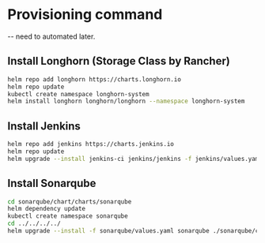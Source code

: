 # Provisioning command
-- need to automated later.

## Install Longhorn (Storage Class by Rancher)
```sh
helm repo add longhorn https://charts.longhorn.io
helm repo update
kubectl create namespace longhorn-system
helm install longhorn longhorn/longhorn --namespace longhorn-system
```

## Install Jenkins

```sh
helm repo add jenkins https://charts.jenkins.io
helm repo update
helm upgrade --install jenkins-ci jenkins/jenkins -f jenkins/values.yaml
```

## Install Sonarqube
```sh
cd sonarqube/chart/charts/sonarqube
helm dependency update
kubectl create namespace sonarqube
cd ../../../../
helm upgrade --install -f sonarqube/values.yaml sonarqube ./sonarqube/chart/charts/sonarqube/
```